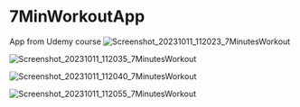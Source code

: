 # 7MinWorkoutApp
App from Udemy course
![Screenshot_20231011_112023_7MinutesWorkout](https://github.com/celenaaponce/7MinWorkoutApp/assets/138083273/2ee9a0aa-e093-42a7-adfa-db21a781c8a9)


![Screenshot_20231011_112035_7MinutesWorkout](https://github.com/celenaaponce/7MinWorkoutApp/assets/138083273/b55c0ede-6908-4b83-9461-b9c23a95c98c)


![Screenshot_20231011_112040_7MinutesWorkout](https://github.com/celenaaponce/7MinWorkoutApp/assets/138083273/3c95fa83-7d6d-4744-af14-7641847ac822)


![Screenshot_20231011_112055_7MinutesWorkout](https://github.com/celenaaponce/7MinWorkoutApp/assets/138083273/f33213ba-fd38-4a11-a2fb-8b81e2501cf1)
